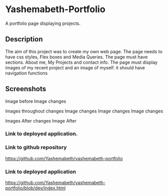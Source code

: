 # Yashemabeth-Portfolio
A portfolio page displaying projects.
## Description
The aim of this project was to create my own web page. The page needs to have css styles, Flex boxes and Media Queries. The page must have sections. About me, My Projects and contact info. The page must display images of my recent project and an image of myself. it should have navigation functions

## Screenshots
Image before
Image changes

Images throughout changes
Image changes Image changes Image changes

Images After changes
Image After

### Link to deployed application.

### Link to github repository 
https://github.com/Yashemabeth/yashemabeth-portfolio

### Link to deployed application
https://github.com/Yashemabeth/yashemabeth-portfolio/blob/dev/index.html